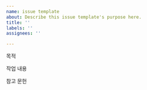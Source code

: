 ```yaml
---
name: issue template
about: Describe this issue template's purpose here.
title: ''
labels: ''
assignees: ''

---
```


목적
>

작업 내용
>

참고 문헌
>
